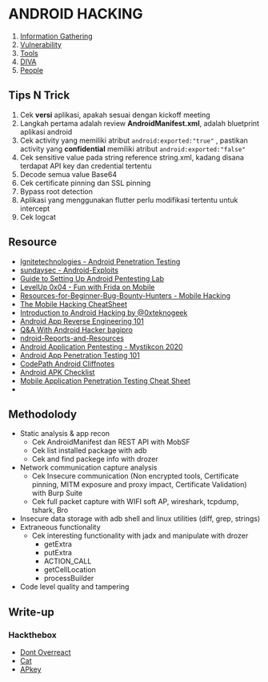 # ANDROID HACKING

1. [Information Gathering](https://github.com/acvn/catngul/blob/master/androsec/info-gathering.md)
2. [Vulnerability](https://github.com/acvn/catngul/blob/master/androsec/android-vuln.md)
3. [Tools](https://github.com/acvn/catngul/blob/master/androsec/android-tools.md)
4. [DIVA](https://github.com/acvn/catngul/blob/master/androsec/diva.md)
5. [People](https://github.com/acvn/catngul/blob/master/androsec/people.md)

## Tips N Trick
1. Cek __versi__ aplikasi, apakah sesuai dengan kickoff meeting
2. Langkah pertama adalah review __AndroidManifest.xml__, adalah bluetprint aplikasi android
3. Cek activity yang memiliki atribut `android:exported:"true"` , pastikan activity yang __confidential__ memiliki atribut `android:exported:"false"`
4. Cek sensitive value pada string reference string.xml, kadang disana terdapat API key dan credential tertentu
5. Decode semua value Base64
6. Cek certificate pinning dan SSL pinning
7. Bypass root detection
8. Aplikasi yang menggunakan flutter perlu modifikasi tertentu untuk intercept
9. Cek logcat

## Resource
- [Ignitetechnologies - Android Penetration Testing](https://github.com/Ignitetechnologies/Android-Penetration-Testing)
- [sundaysec - Android-Exploits](https://github.com/sundaysec/Android-Exploits)
- [Guide to Setting Up Android Pentesting Lab](https://securityjunky.com/guide-to-setting-up-android-pentesting-lab/)
- [LevelUp 0x04 - Fun with Frida on Mobile](https://www.youtube.com/watch?v=dqA38-1UMxI)
- [Resources-for-Beginner-Bug-Bounty-Hunters - Mobile Hacking](https://github.com/nahamsec/Resources-for-Beginner-Bug-Bounty-Hunters/blob/master/assets/mobile.md)
- [The Mobile Hacking CheatSheet](https://github.com/randorisec/MobileHackingCheatSheet)
- [Introduction to Android Hacking by @0xteknogeek](https://www.hackerone.com/blog/androidhackingmonth-intro-to-android-hacking)
- [Android App Reverse Engineering 101](https://www.ragingrock.com/AndroidAppRE/)
- [Q&A With Android Hacker bagipro](https://www.hackerone.com/blog/AndroidHackingMonth-qa-with-bagipro)
- [ndroid-Reports-and-Resources](https://github.com/B3nac/Android-Reports-and-Resources)
- [Android Application Pentesting - Mystikcon 2020](https://www.youtube.com/watch?v=NrxTBcjAL8A)
- [Android App Penetration Testing 101](https://www.youtube.com/watch?v=2uwhrfXCl4I)
- [CodePath Android Cliffnotes](https://guides.codepath.com/android)
- [Android APK Checklist](https://book.hacktricks.xyz/mobile-apps-pentesting)
- [Mobile Application Penetration Testing Cheat Sheet](https://github.com/tanprathan/MobileApp-Pentest-Cheatsheet)
- 

## Methodolody
- Static analysis & app recon 
  - Cek AndroidManifest dan REST API with MobSF
  - Cek list installed package with adb
  - Cek and find packege info with drozer
- Network communication capture analysis
  - Cek Insecure communication (Non encrypted tools, Certificate pinning, MITM exposure and proxy impact, Certificate Validation) with Burp Suite
  - Cek full packet capture with WIFI soft AP, wireshark, tcpdump, tshark, Bro
- Insecure data storage with adb shell and linux utilities (diff, grep, strings)
- Extraneous functionality
  - Cek interesting functionality with jadx and manipulate with drozer
    - getExtra
    - putExtra
    - ACTION_CALL
    - getCellLocation
    - processBuilder
 - Code level quality and tampering

## Write-up
### Hackthebox
- [Dont Overreact](https://rfmirror.com/Thread-Tutorial-Don-t-Overreact-Mobile)
- [Cat](https://infosecwriteups.com/extract-an-android-backup-file-96172efd4d86)
- [APkey](https://acvn.github.io/write-ups/APKey.html)


